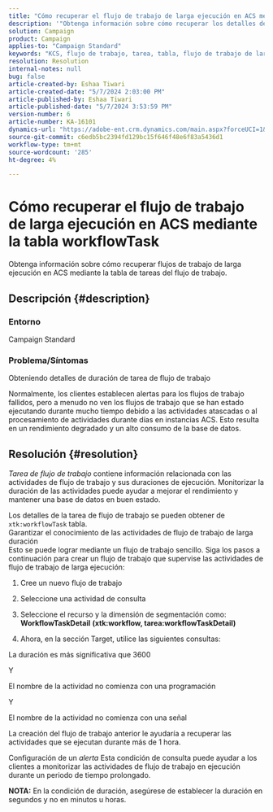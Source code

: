 ```yaml
---
title: "Cómo recuperar el flujo de trabajo de larga ejecución en ACS mediante la tabla workflowTask"
description: '"Obtenga información sobre cómo recuperar los detalles de duración de la tarea del flujo de trabajo".'
solution: Campaign
product: Campaign
applies-to: "Campaign Standard"
keywords: "KCS, flujo de trabajo, tarea, tabla, flujo de trabajo de larga duración, rendimiento, ACS"
resolution: Resolution
internal-notes: null
bug: false
article-created-by: Eshaa Tiwari
article-created-date: "5/7/2024 2:03:00 PM"
article-published-by: Eshaa Tiwari
article-published-date: "5/7/2024 3:53:59 PM"
version-number: 6
article-number: KA-16101
dynamics-url: "https://adobe-ent.crm.dynamics.com/main.aspx?forceUCI=1&pagetype=entityrecord&etn=knowledgearticle&id=015f247f-7a0c-ef11-9f8a-6045bd006793"
source-git-commit: c6edb5bc2394fd129bc15f646f48e6f83a5436d1
workflow-type: tm+mt
source-wordcount: '285'
ht-degree: 4%

---
```


# Cómo recuperar el flujo de trabajo de larga ejecución en ACS mediante la tabla workflowTask


Obtenga información sobre cómo recuperar flujos de trabajo de larga ejecución en ACS mediante la tabla de tareas del flujo de trabajo.

## Descripción {#description}


### <b>Entorno</b>

Campaign Standard

### <b>Problema/Síntomas</b>

Obteniendo detalles de duración de tarea de flujo de trabajo

Normalmente, los clientes establecen alertas para los flujos de trabajo fallidos, pero a menudo no ven los flujos de trabajo que se han estado ejecutando durante mucho tiempo debido a las actividades atascadas o al procesamiento de actividades durante días en instancias ACS. Esto resulta en un rendimiento degradado y un alto consumo de la base de datos.


## Resolución {#resolution}


*Tarea de flujo de trabajo* contiene información relacionada con las actividades de flujo de trabajo y sus duraciones de ejecución. Monitorizar la duración de las actividades puede ayudar a mejorar el rendimiento y mantener una base de datos en buen estado.

Los detalles de la tarea de flujo de trabajo se pueden obtener de `xtk:workflowTask` tabla.
<br>Garantizar el conocimiento de las actividades de flujo de trabajo de larga duración<br>
Esto se puede lograr mediante un flujo de trabajo sencillo. Siga los pasos a continuación para crear un flujo de trabajo que supervise las actividades de flujo de trabajo de larga ejecución:

1. Cree un nuevo flujo de trabajo

2. Seleccione una actividad de consulta

3. Seleccione el recurso y la dimensión de segmentación como: <b>WorkflowTaskDetail</b> <b>(xtk:workflow, tarea:workflowTaskDetail)</b>

4. Ahora, en la sección Target, utilice las siguientes consultas:

La duración es más significativa que 3600

Y

El nombre de la actividad no comienza con una programación

Y

El nombre de la actividad no comienza con una señal



La creación del flujo de trabajo anterior le ayudaría a recuperar las actividades que se ejecutan durante más de 1 hora.

Configuración de un *alerta* Esta condición de consulta puede ayudar a los clientes a monitorizar las actividades de flujo de trabajo en ejecución durante un periodo de tiempo prolongado.

<b>NOTA:</b> En la condición de duración, asegúrese de establecer la duración en segundos y no en minutos u horas.
